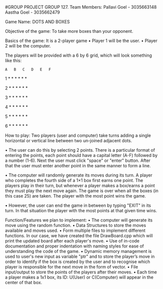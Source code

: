 #GROUP PROJECT
GROUP 127. 
Team Members:
Pallavi Goel - 3035663148
Aastha Goel - 3035662479

Game Name: 
DOTS AND BOXES

Objective of the game:
To take more boxes than your opponent.


Basics of the game:
It is a 2-player game
•	Player 1 will be the user.
•	Player 2 will be the computer.

The players will be provided with a 6 by 6 grid, which will look something like this:


    A   B   C   D   E   F    

1   *   *   *   *   *   *
    
2   *   *   *   *   *   *

3   *   *   *   *   *   *
       
4   *   *   *   *   *   *

5   *   *   *   *   *   *

6   *   *   *   *   *   *


How to play:
Two players (user and computer) take turns adding a single horizontal or vertical line between two un-joined adjacent dots. 

•	The user can do this by selecting 2 points.
There is a particular format of entering the points, each point should have a capital letter (A-F) followed by a number (1-6). Next the user must click "space" or "enter" button. After that the user must enter another point in the same manner to form a line.

•	The computer will randomly generate its moves during its turn.
A player who completes the fourth side of a 1×1 box first earns one point.
The players play in their turn, but whenever a player makes a box/earns a point they must play the next move again.
The game is over when all the boxes (in this case 25) are taken.
The player with the most point wins the game.

•	However, the user can end the game in between by typing "EXIT" in its turn. In that situation the player with the most points at that given time wins.


Function/Features we plan to implement:
•	The computer will generate its move using the random function.
•	Data Structures to store the moves available and moves used.
•	Form multiple files to implement different functions. In our case, we have created the file DrawBoard.cpp which will print the updated board after each player's move.
•	Use of in-code documentation and proper indentation with naming styles for ease of understanding the code of the game. 
•	Dynamic memory management is used to user's new input as variable "ptr" and to store the player’s move in order to identify if the box is created by the user and to recognise which player is responsible for the next move in the form of vector.
•	File input/output to store the points of the players after their moves.
•	Each time a player makes a 1x1 box, its ID: U(User) or C(Computer) will appear in the center of that box.


